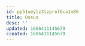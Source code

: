 ```yaml
---
id: pp51ueylz3lzprol6ca1m86
title: Ossus
desc: ''
updated: 1686411145679
created: 1686411145679
---
```

